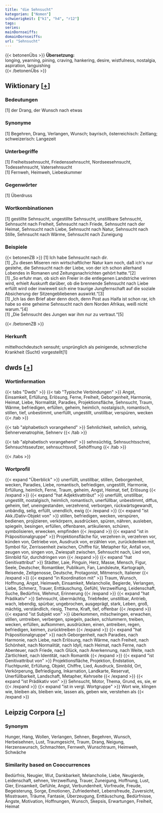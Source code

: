 ```yaml
---
title: "die Sehnsucht"
kategorien: ["Nomen"]
schwierigkeit: ["k1", "h4", "r12"]
tags:
series:
mainDornseiffs:
domainDornseiffs:
url: "Sehnsucht"
---
```


{{< betonenÜbs >}}
**Übersetzung:**  
longing, yearning, pining, craving, hankering, desire, wistfulness, nostalgia, aspiration, languishing  
{{< /betonenÜbs >}}

## Wiktionary [[+](https://de.wiktionary.org/wiki/Sehnsucht)]

### Bedeutungen
[1] der Drang, der Wunsch nach etwas  

### Synonyme
[1] Begehren, Drang, Verlangen, Wunsch; bayrisch, österreichisch: Zeitlang; schweizerisch: Langezeit  

### Unterbegriffe
[1] Freiheitssehnsucht, Friedenssehnsucht, Nordseesehnsucht, Todessehnsucht, Vatersehnsucht  
[1] Fernweh, Heimweh, Liebeskummer  

### Gegenwörter
[1] Überdruss  

### Wortkombinationen
[1] gestillte Sehnsucht, ungestillte Sehnsucht, unstillbare Sehnsucht, Sehnsucht nach Freiheit, Sehnsucht nach Friede, Sehnsucht nach der Heimat, Sehnsucht nach Liebe, Sehnsucht nach Natur, Sehnsucht nach Stille, Sehnsucht nach Wärme, Sehnsucht nach Zuneigung  

### Beispiele
{{< betonenZB >}}
[1] Ich habe Sehnsucht nach dir.  
[1] „Zu diesen Miseren rein wirtschaftlicher Natur kam noch, daß ich's nur gestehe, die Sehnsucht nach der Liebe, von der ich schon allerhand Lobendes in Romanen und Zeitungsnachrichten gehört hatte.“[2]  
[1] „So erfuhr man, ob sich ein Freier in die entlegenen Landstriche verirren wird, erhielt Auskunft darüber, ob die brennende Sehnsucht nach Liebe erfüllt wird oder inwieweit sich eine traurige Jungfernschaft auf die soziale Absicherung der Sitzengebliebenen auswirkt.“[3]  
[1] „Ich las den Brief aber denn doch, denn Post aus Haifa ist schon rar, ich habe so eine geheime Sehnsucht nach dem Norden Afrikas, weiß nicht warum.“[4]  
[1] „Die Sehnsucht des Jungen war ihm nur zu vertraut.“[5]  

{{< /betonenZB >}}
### Herkunft
mittelhochdeutsch sensuht; ursprünglich als peinigende, schmerzliche Krankheit (Sucht) vorgestellt[1]  



## dwds [[+](https://www.dwds.de/wb/Sehnsucht)]

### Wortinformation
{{< tabs "Dwds" >}}
{{< tab "Typische Verbindungen" >}}
Angst, Einsamkeit, Erfüllung, Erlösung, Ferne, Freiheit, Geborgenheit, Harmonie, Heimat, Liebe, Normalität, Paradies, Projektionsfläche, Sehnsucht, Traum, Wärme, befriedigen, erfüllen, geheim, heimlich, nostalgisch, romantisch, stillen, tief, unbestimmt, unerfüllt, ungestillt, unstillbar, verspüren, wecken
{{< /tab >}}

{{< tab "alphabetisch vorangehend" >}}
Sehnlichkeit, sehnlich, sehnig, Sehnervenatrophie, Sehnerv
{{< /tab >}}

{{< tab "alphabetisch vorangehend" >}}
sehnsüchtig, Sehnsuchtsschrei, Sehnsuchtsseufzer, sehnsuchtsvoll, Sehöffnung
{{< /tab >}}

{{< /tabs >}}

### Wortprofil
{{< expand "Überblick" >}} unerfüllt, unstillbar, stillen, Geborgenheit, wecken, Paradies, Liebe, romantisch, befriedigen, ungestillt, Harmonie, Erfüllung, heimlich, Ferne, Traum, geheim, Angst, Heimat, tief, Erlösung {{< /expand >}}
{{< expand "hat Adjektivattribut" >}} unerfüllt, unstillbar, ungestillt, nostalgisch, heimlich, romantisch, unerfüllbar, unbestimmt, diffus, geheim, tief, uneingestanden, verzehrend, verborgen, rückwärtsgewandt, unbändig, selig, erfüllt, unendlich, ewig {{< /expand >}}
{{< expand "ist Akk./Dativ-Objekt von" >}} stillen, befriedigen, wecken, verspüren, bedienen, projizieren, verkörpern, ausdrücken, spüren, nähren, ausleben, spiegeln, besingen, erfüllen, offenbaren, artikulieren, schüren, symbolisieren, erwecken, empfinden {{< /expand >}}
{{< expand "ist in Präpositionalgruppe" >}} Projektionsfläche für, verzehren in, verzehren vor, künden von, Getriebe von, Ausdruck von, erzählen von, zurückdenken mit, Symbol für, Zerrissenheit zwischen, Chiffre für, Metapher für, Anfall von, zeugen von, singen von, Zwiespalt zwischen, Sehnsucht nach, Lied von, Sinnbild für, durchdringen von {{< /expand >}}
{{< expand "hat Genitivattribut" >}} Städter, Laie, Pinguin, Herz, Masse, Mensch, Figur, Seele, Deutscher, Romantiker, Publikum, Fan, Landsleute, Kartograph, Reisende, Zeitgenosse, Deutsche, Protagonist, Mitmensch, Italiener {{< /expand >}}
{{< expand "in Koordination mit" >}} Traum, Wunsch, Hoffnung, Angst, Heimweh, Einsamkeit, Melancholie, Begierde, Verlangen, Liebe, Schmerz, Trauer, Enttäuschung, Gefühl, Verzweiflung, Leidenschaft, Suche, Bedürfnis, Wehmut, Erinnerung {{< /expand >}}
{{< expand "hat Prädikativ" >}} Sehnsucht, übermächtig, Triebfeder, unstillbar, Antrieb, wach, lebendig, spürbar, ungebrochen, ausgeprägt, stark, Leben, groß, mächtig, verständlich, riesig, Thema, Kraft, tief, offenbar {{< /expand >}}
{{< expand "ist Subjekt von" >}} überkommen, mitschwingen, erwachen, stillen, umtreiben, verbergen, spiegeln, packen, schlummern, treiben, wecken, erfüllen, aufkommen, ausdrücken, einen, antreiben, regen, befriedigen, keimen, zurücktreiben {{< /expand >}}
{{< expand "hat Präpositionalgruppe" >}} nach Geborgenheit, nach Paradies, nach Harmonie, nach Liebe, nach Erlösung, nach Wärme, nach Freiheit, nach Schönheit, nach Normalität, nach Idyll, nach Heimat, nach Ferne, nach Abenteuer, nach Friede, nach Glück, nach Anerkennung, nach Weite, nach Zärtlichkeit, nach Identität, nach Romantik {{< /expand >}}
{{< expand "ist Genitivattribut von" >}} Projektionsfläche, Projektion, Endstation, Fluchtpunkt, Erfüllung, Objekt, Chiffre, Lied, Ausdruck, Sinnbild, Ort, Verkörperung, Befriedigung, Inkarnation, Landkarte, Reservat, Unerfüllbarkeit, Landschaft, Metapher, Kehrseite {{< /expand >}}
{{< expand "ist Prädikativ von" >}} Sehnsucht, Motor, Thema, Grund, es, sie, er {{< /expand >}}
{{< expand "ist in vergl. Wortgruppe" >}} Wort wie, klingen wie, bleiben als, bleiben wie, lassen als, geben wie, verstehen als {{< /expand >}}

## Leipzig Corpora [[+](https://corpora.uni-leipzig.de/en/res?word=Sehnsucht&corpusId=deu_newscrawl-public_2018)]


### Synonym
Hunger, Hang, Wollen, Verlangen, Sehnen, Begehren, Wunsch, Herbeisehnen, Lust, Traumgesicht, Traum, Drang, Neigung, Herzenswunsch, Schmachten, Fernweh, Wunschtraum, Heimweh, Schwäche


### Similarity based on Cooccurrences
Bedürfnis, Neugier, Wut, Dankbarkeit, Melancholie, Liebe, Neugierde, Leidenschaft, sehnen, Verzweiflung, Trauer, Zuneigung, Hoffnung, Lust, Gier, Einsamkeit, Gefühle, Angst, Verbundenheit, Vorfreude, Freude, Begeisterung, Sorge, Emotionen, Zufriedenheit, Lebensfreude, Zuversicht, Misstrauen, Träume, Fantasie, Überzeugung, Enttäuschung, Bedürfnisse, Ängste, Motivation, Hoffnungen, Wunsch, Skepsis, Erwartungen, Freiheit, Heimat

